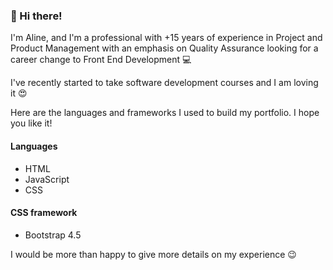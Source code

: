 
### :wave: Hi there!

I'm Aline, and I'm a professional with +15 years of experience in Project and Product Management with an emphasis on Quality Assurance looking for a career change to Front End Development :computer: 

I've recently started to take software development courses and I am loving it :heart_eyes:

Here are the languages and frameworks I used to build my portfolio. I hope you like it! 

#### Languages
 * HTML
 * JavaScript
 * CSS

 #### CSS framework
 * Bootstrap 4.5


 I would be more than happy to give more details on my experience :wink:

